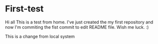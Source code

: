 # First-test

Hi all
This is a test from home. I've just created the my first repository and now I'm commiting the fist commit to edit README file.
Wish me luck. :)

This is a change from local system
